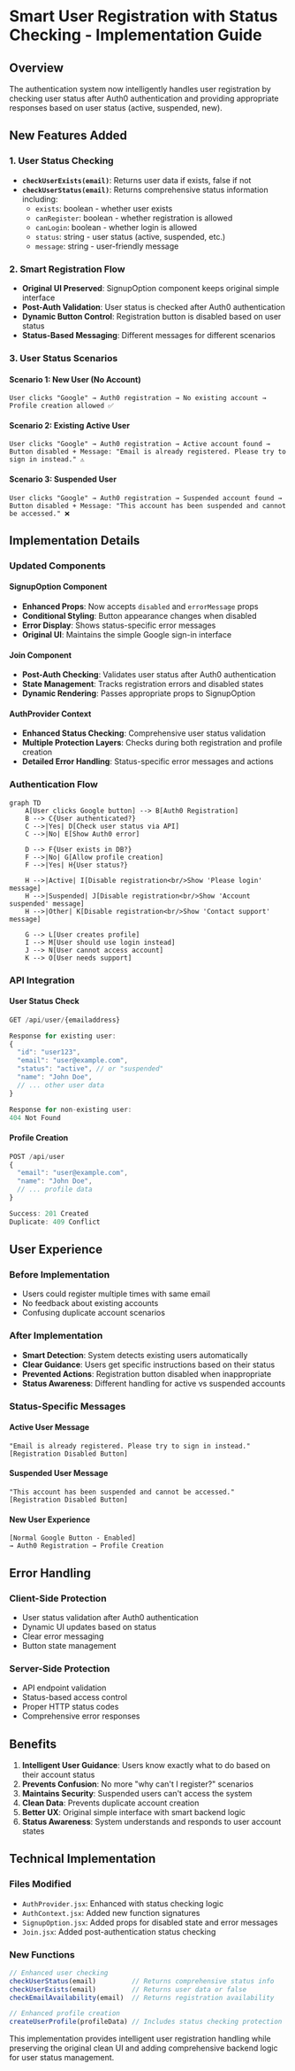 # Smart User Registration with Status Checking - Implementation Guide

## Overview
The authentication system now intelligently handles user registration by checking user status after Auth0 authentication and providing appropriate responses based on user status (active, suspended, new).

## New Features Added

### 1. User Status Checking
- **`checkUserExists(email)`**: Returns user data if exists, false if not
- **`checkUserStatus(email)`**: Returns comprehensive status information including:
  - `exists`: boolean - whether user exists
  - `canRegister`: boolean - whether registration is allowed
  - `canLogin`: boolean - whether login is allowed  
  - `status`: string - user status (active, suspended, etc.)
  - `message`: string - user-friendly message

### 2. Smart Registration Flow
- **Original UI Preserved**: SignupOption component keeps original simple interface
- **Post-Auth Validation**: User status is checked after Auth0 authentication
- **Dynamic Button Control**: Registration button is disabled based on user status
- **Status-Based Messaging**: Different messages for different scenarios

### 3. User Status Scenarios

#### Scenario 1: New User (No Account)
```
User clicks "Google" → Auth0 registration → No existing account → Profile creation allowed ✅
```

#### Scenario 2: Existing Active User
```
User clicks "Google" → Auth0 registration → Active account found → 
Button disabled + Message: "Email is already registered. Please try to sign in instead." ⚠️
```

#### Scenario 3: Suspended User
```
User clicks "Google" → Auth0 registration → Suspended account found → 
Button disabled + Message: "This account has been suspended and cannot be accessed." ❌
```

## Implementation Details

### Updated Components

#### SignupOption Component
- **Enhanced Props**: Now accepts `disabled` and `errorMessage` props
- **Conditional Styling**: Button appearance changes when disabled
- **Error Display**: Shows status-specific error messages
- **Original UI**: Maintains the simple Google sign-in interface

#### Join Component
- **Post-Auth Checking**: Validates user status after Auth0 authentication
- **State Management**: Tracks registration errors and disabled states
- **Dynamic Rendering**: Passes appropriate props to SignupOption

#### AuthProvider Context
- **Enhanced Status Checking**: Comprehensive user status validation
- **Multiple Protection Layers**: Checks during both registration and profile creation
- **Detailed Error Handling**: Status-specific error messages and actions

### Authentication Flow

```mermaid
graph TD
    A[User clicks Google button] --> B[Auth0 Registration]
    B --> C{User authenticated?}
    C -->|Yes| D[Check user status via API]
    C -->|No| E[Show Auth0 error]
    
    D --> F{User exists in DB?}
    F -->|No| G[Allow profile creation]
    F -->|Yes| H{User status?}
    
    H -->|Active| I[Disable registration<br/>Show 'Please login' message]
    H -->|Suspended| J[Disable registration<br/>Show 'Account suspended' message]
    H -->|Other| K[Disable registration<br/>Show 'Contact support' message]
    
    G --> L[User creates profile]
    I --> M[User should use login instead]
    J --> N[User cannot access account]
    K --> O[User needs support]
```

### API Integration

#### User Status Check
```javascript
GET /api/user/{emailaddress}

Response for existing user:
{
  "id": "user123",
  "email": "user@example.com", 
  "status": "active", // or "suspended"
  "name": "John Doe",
  // ... other user data
}

Response for non-existing user:
404 Not Found
```

#### Profile Creation
```javascript
POST /api/user
{
  "email": "user@example.com",
  "name": "John Doe",
  // ... profile data
}

Success: 201 Created
Duplicate: 409 Conflict
```

## User Experience

### Before Implementation
- Users could register multiple times with same email
- No feedback about existing accounts
- Confusing duplicate account scenarios

### After Implementation  
- **Smart Detection**: System detects existing users automatically
- **Clear Guidance**: Users get specific instructions based on their status
- **Prevented Actions**: Registration button disabled when inappropriate
- **Status Awareness**: Different handling for active vs suspended accounts

### Status-Specific Messages

#### Active User Message
```
"Email is already registered. Please try to sign in instead."
[Registration Disabled Button]
```

#### Suspended User Message  
```
"This account has been suspended and cannot be accessed."
[Registration Disabled Button]
```

#### New User Experience
```
[Normal Google Button - Enabled]
→ Auth0 Registration → Profile Creation
```

## Error Handling

### Client-Side Protection
- User status validation after Auth0 authentication
- Dynamic UI updates based on status
- Clear error messaging
- Button state management

### Server-Side Protection  
- API endpoint validation
- Status-based access control
- Proper HTTP status codes
- Comprehensive error responses

## Benefits

1. **Intelligent User Guidance**: Users know exactly what to do based on their account status
2. **Prevents Confusion**: No more "why can't I register?" scenarios
3. **Maintains Security**: Suspended users can't access the system
4. **Clean Data**: Prevents duplicate account creation
5. **Better UX**: Original simple interface with smart backend logic
6. **Status Awareness**: System understands and responds to user account states

## Technical Implementation

### Files Modified
- `AuthProvider.jsx`: Enhanced with status checking logic
- `AuthContext.jsx`: Added new function signatures
- `SignupOption.jsx`: Added props for disabled state and error messages
- `Join.jsx`: Added post-authentication status checking

### New Functions
```javascript
// Enhanced user checking
checkUserStatus(email)         // Returns comprehensive status info
checkUserExists(email)         // Returns user data or false
checkEmailAvailability(email)  // Returns registration availability

// Enhanced profile creation
createUserProfile(profileData) // Includes status checking protection
```

This implementation provides intelligent user registration handling while preserving the original clean UI and adding comprehensive backend logic for user status management.
